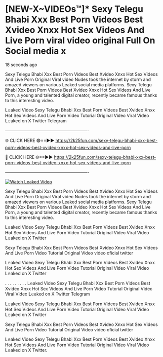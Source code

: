 # [NEW-X~VIDEOs™]* Sexy Telegu Bhabi Xxx Best Porn Videos Best Xvideo Xnxx Hot Sex Videos And Live Porn viral video original Full On Social media x

18 seconds ago

Sexy Telegu Bhabi Xxx Best Porn Videos Best Xvideo Xnxx Hot Sex Videos And Live Porn Original Viral video Nudes took the internet by storm and amazed viewers on various Leaked social media platforms. Sexy Telegu Bhabi Xxx Best Porn Videos Best Xvideo Xnxx Hot Sex Videos And Live Porn, a young and talented digital creator, recently became famous thanks to this interesting video.

L𝚎aked Video Sexy Telegu Bhabi Xxx Best Porn Videos Best Xvideo Xnxx Hot Sex Videos And Live Porn Video Tutorial Original Video Viral Video L𝚎aked on X Twitter Telegram

———————————————————-

🌐 CLICK HERE 🟢==►► https://2k25fun.com/sexy-telegu-bhabi-xxx-best-porn-videos-best-xvideo-xnxx-hot-sex-videos-and-live-porn

🔴 CLICK HERE 🌐==►► https://2k25fun.com/sexy-telegu-bhabi-xxx-best-porn-videos-best-xvideo-xnxx-hot-sex-videos-and-live-porn

———————————————————-

[![Watch Leaked Video](https://miro.medium.com/v2/resize:fit:828/format:webp/1*cilzJN44JGOrTw9NJCrNHA.gif "Watch Leaked Video")](https://2k25fun.com/sexy-telegu-bhabi-xxx-best-porn-videos-best-xvideo-xnxx-hot-sex-videos-and-live-porn)

Sexy Telegu Bhabi Xxx Best Porn Videos Best Xvideo Xnxx Hot Sex Videos And Live Porn Original Viral video Nudes took the internet by storm and amazed viewers on various Leaked social media platforms. Sexy Telegu Bhabi Xxx Best Porn Videos Best Xvideo Xnxx Hot Sex Videos And Live Porn, a young and talented digital creator, recently became famous thanks to this interesting video.

L𝚎aked Video Sexy Telegu Bhabi Xxx Best Porn Videos Best Xvideo Xnxx Hot Sex Videos And Live Porn Video Tutorial Original Video Viral Video L𝚎aked on X Twitter

Sexy Telegu Bhabi Xxx Best Porn Videos Best Xvideo Xnxx Hot Sex Videos And Live Porn Video Tutorial Original Video video oficial twitter

L𝚎aked Video Sexy Telegu Bhabi Xxx Best Porn Videos Best Xvideo Xnxx Hot Sex Videos And Live Porn Video Tutorial Original Video Viral Video L𝚎aked on X Twitter

. . . . . . . . . L𝚎aked Video Sexy Telegu Bhabi Xxx Best Porn Videos Best Xvideo Xnxx Hot Sex Videos And Live Porn Video Tutorial Original Video Viral Video L𝚎aked on X Twitter Telegram

L𝚎aked Video Sexy Telegu Bhabi Xxx Best Porn Videos Best Xvideo Xnxx Hot Sex Videos And Live Porn Video Tutorial Original Video Viral Video L𝚎aked on X Twitter

Sexy Telegu Bhabi Xxx Best Porn Videos Best Xvideo Xnxx Hot Sex Videos And Live Porn Video Tutorial Original Video video oficial twitter

L𝚎aked Video Sexy Telegu Bhabi Xxx Best Porn Videos Best Xvideo Xnxx Hot Sex Videos And Live Porn Video Tutorial Original Video Viral Video L𝚎aked on X Twitter.